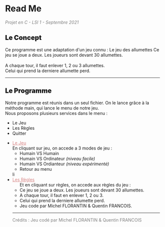 # Read Me
<span style="color: gray;font-style:italic">Projet en C - LSI 1 - Septembre 2021</span>

## <span style="font-weight:bolder">Le Concept</span>

Ce programme est une adaptation d'un jeu connu : <span>Le jeu des allumettes</span>
Ce jeu se joue a deux. Les joueurs sont devant 30 allumettes.<br><br>A chaque tour, il faut enlever 1, 2 ou 3 allumettes.<br>
Celui qui prend la derniere allumette perd.<br>
<hr>

## <span style="font-weight:bolder">Le Programme</span>
Notre programme est réunis dans un seul fichier. On le lance grâce à la méthode main, qui lance le menu de notre
jeu.<br>
Nous proposons plusieurs services dans le menu :
<ul>
<li>Le Jeu</li>
<li>Les Règles</li>
<li>Quitter</li>
</ul>

<ul>
<li><span style="color:#d78585;text-decoration: underline">Le Jeu</span><br>
En cliquant sur jeu, on accede a 3 modes de jeu :
<ul>
<li>Humain VS Humain</li>
<li>Humain VS Ordinateur <span style="font-style:italic;">(niveau facile)</span></span></li>
<li>Humain VS Ordianteur <span style="font-style:italic;">(niveau expérimenté)</span></li>
<li>Retour au menu</li>
</ul>
</li>
li
<li><span style="color:#d78585;text-decoration: underline">Les Règles</span>
 <ul>Et en cliquant sur règles, on accede aux règles du jeu :
<li>Ce jeu se joue a deux. Les joueurs sont devant 30 allumettes.</li>
<li>A chaque tour, il faut en enlever 1, 2 ou 3.</li>
<li>Celui qui prend la derniere allumette perd.</li>
<li>Jeu code par Michel FLORANTIN & Quentin FRANCOIS.</li>
</ul>
</li>
<hr>
<span style="color:grey"> Crédits : Jeu codé par Michel FLORANTIN & Quentin FRANCOIS</span>

